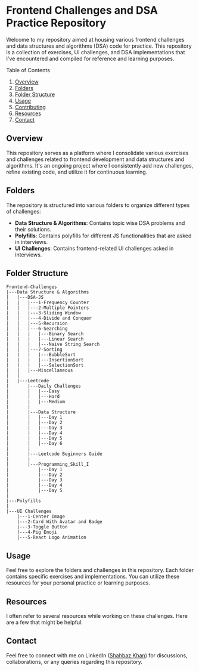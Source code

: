 # Frontend Challenges and DSA Practice Repository

Welcome to my repository aimed at housing various frontend challenges and data structures and algorithms (DSA) code for practice. This repository is a collection of exercises, UI challenges, and DSA implementations that I've encountered and compiled for reference and learning purposes.

Table of Contents

1. [Overview](#overview)
2. [Folders](#folders)
3. [Folder Structure](#folder-structure)
4. [Usage](#usage)
5. [Contributing](#contributing)
6. [Resources](#resources)
7. [Contact](#contact)

## Overview

This repository serves as a platform where I consolidate various exercises and challenges related to frontend development and data structures and algorithms. It's an ongoing project where I consistently add new challenges, refine existing code, and utilize it for continuous learning.

## Folders

The repository is structured into various folders to organize different types of challenges:

- **Data Structure & Algorithms**: Contains topic wise DSA problems and their solutions.
- **Polyfills**: Contains polyfills for different JS functionalities that are asked in interviews.
- **UI Challenges**: Contains frontend-related UI challenges asked in interviews.

## Folder Structure

```
Frontend-Challenges
|---Data Structure & Algorithms
|   |---DSA-JS
|   |   |---1-Frequency Counter
|   |   |---2-Multiple Pointers
|   |   |---3-Sliding Window
|   |   |---4-Divide and Conquer
|   |   |---5-Recursion
|   |   |---6-Searching
|   |   |   |---Binary Search
|   |   |   |---Linear Search
|   |   |   |---Naive String Search
|   |   |---7-Sorting
|   |   |   |---BubbleSort
|   |   |   |---InsertionSort
|   |   |   |---SelectionSort
|   |   |---Miscellaneous
|   |
|   |---Leetcode
|       |---Daily Challenges
|       |   |---Easy
|       |   |---Hard
|       |   |---Medium
|       |
|       |---Data Structure
|       |   |---Day 1
|       |   |---Day 2
|       |   |---Day 3
|       |   |---Day 4
|       |   |---Day 5
|       |   |---Day 6
|       |
|       |---Leetcode Beginners Guide
|       |
|       |---Programming_Skill_I
|           |---Day 1
|           |---Day 2
|           |---Day 3
|           |---Day 4
|           |---Day 5
|
|---Polyfills
|
|---UI Challenges
    |---1-Center Image
    |---2-Card With Avatar and Badge
    |---3-Toggle Button
    |---4-Pig Emoji
    |---5-React Logo Animation
```

## Usage

Feel free to explore the folders and challenges in this repository. Each folder contains specific exercises and implementations. You can utilize these resources for your personal practice or learning purposes.

## Resources

I often refer to several resources while working on these challenges. Here are a few that might be helpful:

## Contact

Feel free to connect with me on LinkedIn ([Shahbaz Khan](https://www.linkedin.com/in/shbaaaaz)) for discussions, collaborations, or any queries regarding this repository.
